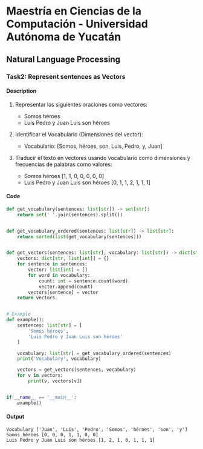 # Maestría en Ciencias de la Computación - Universidad Autónoma de Yucatán

## Natural Language Processing

### Task2: Represent sentences as Vectors

#### Description

1. Representar las siguientes oraciones como vectores:
    * Somos héroes
    * Luis Pedro y Juan Luis son héroes

2. Identificar el Vocabulario (Dimensiones del vector):
    * Vocabulario: [Somos, héroes, son, Luis, Pedro, y, Juan]

3. Traducir el texto en vectores usando vocabulario como dimensiones y frecuencias de palabras como valores:
    * Somos héroes [1, 1, 0, 0, 0, 0, 0]
    * Luis Pedro y Juan Luis son héroes [0, 1, 1, 2, 1, 1, 1]

#### Code

```python
def get_vocabulary(sentences: list[str]) -> set[str]:
    return set(' '.join(sentences).split())


def get_vocabulary_ordered(sentences: list[str]) -> list[str]:
    return sorted(list(get_vocabulary(sentences)))


def get_vectors(sentences: list[str], vocabulary: list[str]) -> dict[str, list[int]]:
    vectors: dict[str, list[int]] = {}
    for sentence in sentences:
        vector: list[int] = []
        for word in vocabulary:
            count: int = sentence.count(word)
            vector.append(count)
        vectors[sentence] = vector
    return vectors


# Example
def example():
    sentences: list[str] = [
        'Somos héroes',
        'Luis Pedro y Juan Luis son héroes'
    ]

    vocabulary: list[str] = get_vocabulary_ordered(sentences)
    print('Vocabulary', vocabulary)

    vectors = get_vectors(sentences, vocabulary)
    for v in vectors:
        print(v, vectors[v])


if __name__ == '__main__':
    example()
```

#### Output

```text
Vocabulary ['Juan', 'Luis', 'Pedro', 'Somos', 'héroes', 'son', 'y']
Somos héroes [0, 0, 0, 1, 1, 0, 0]
Luis Pedro y Juan Luis son héroes [1, 2, 1, 0, 1, 1, 1]
```
